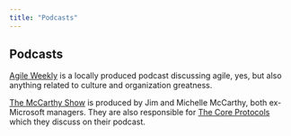 ```yaml
---
title: "Podcasts"
---
```


## Podcasts

[Agile Weekly](http://integrumtech.com/category/agile-weekly-podcast/) is a locally produced podcast discussing agile, yes, but also anything related to culture and organization greatness.

[The McCarthy Show](http://www.mccarthyshow.com/episodes/) is produced by Jim and Michelle McCarthy, both ex-Microsoft managers. They are also responsible for [The Core Protocols](http://www.mccarthyshow.com/wp-content/uploads/2011/02/The+Core+Protocols+3.03.pdf) which they discuss on their podcast.
